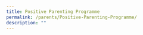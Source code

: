 ```yaml
---
title: Positive Parenting Programme
permalink: /parents/Positive-Parenting-Programme/
description: ""
---
```

